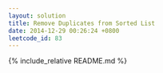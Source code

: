 ```yaml
---
layout: solution
title: Remove Duplicates from Sorted List
date: 2014-12-29 00:26:24 +0800
leetcode_id: 83
---
```

{% include_relative README.md %}
